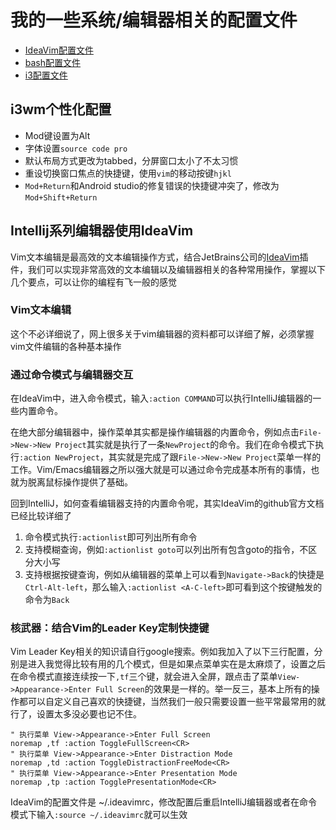 # 我的一些系统/编辑器相关的配置文件

- [IdeaVim配置文件](https://github.com/Tinker-S/dotfiles/blob/master/.ideavimrc)
- [bash配置文件](https://github.com/Tinker-S/dotfiles/blob/master/.bashrc)
- [i3配置文件](https://github.com/Tinker-S/dotfiles/blob/master/i3/config)

## i3wm个性化配置
- Mod键设置为Alt
- 字体设置`source code pro`
- 默认布局方式更改为tabbed，分屏窗口太小了不太习惯
- 重设切换窗口焦点的快捷键，使用`vim`的移动按键`hjkl`
- `Mod+Return`和Android studio的修复错误的快捷键冲突了，修改为`Mod+Shift+Return`


## Intellij系列编辑器使用IdeaVim
Vim文本编辑是最高效的文本编辑操作方式，结合JetBrains公司的[IdeaVim](https://github.com/JetBrains/ideavim)插件，我们可以实现非常高效的文本编辑以及编辑器相关的各种常用操作，掌握以下几个要点，可以让你的编程有飞一般的感觉

### Vim文本编辑
这个不必详细说了，网上很多关于vim编辑器的资料都可以详细了解，必须掌握vim文件编辑的各种基本操作

### 通过命令模式与编辑器交互
在IdeaVim中，进入命令模式，输入`:action COMMAND`可以执行IntelliJ编辑器的一些内置命令。

在绝大部分编辑器中，操作菜单其实都是操作编辑器的内置命令，例如点击`File->New->New Project`其实就是执行了一条`NewProject`的命令。我们在命令模式下执行`:action NewProject`，其实就是完成了跟`File->New->New Project`菜单一样的工作。Vim/Emacs编辑器之所以强大就是可以通过命令完成基本所有的事情，也就为脱离鼠标操作提供了基础。

回到IntelliJ，如何查看编辑器支持的内置命令呢，其实IdeaVim的github官方文档已经比较详细了
1. 命令模式执行`:actionlist`即可列出所有命令
2. 支持模糊查询，例如`:actionlist goto`可以列出所有包含goto的指令，不区分大小写
3. 支持根据按键查询，例如从编辑器的菜单上可以看到`Navigate->Back`的快捷是`Ctrl-Alt-left`，那么输入`:actionlist <A-C-left>`即可看到这个按键触发的命令为`Back`

### 核武器：结合Vim的Leader Key定制快捷键
Vim Leader Key相关的知识请自行google搜索。例如我加入了以下三行配置，分别是进入我觉得比较有用的几个模式，但是如果点菜单实在是太麻烦了，设置之后在命令模式直接连续按一下`,tf`三个键，就会进入全屏，跟点击了菜单`View->Appearance->Enter Full Screen`的效果是一样的。举一反三，基本上所有的操作都可以自定义自己喜欢的快捷键，当然我们一般只需要设置一些平常最常用的就行了，设置太多没必要也记不住。
```
" 执行菜单 View->Appearance->Enter Full Screen
noremap ,tf :action ToggleFullScreen<CR>
" 执行菜单 View->Appearance->Enter Distraction Mode
noremap ,td :action ToggleDistractionFreeMode<CR>
" 执行菜单 View->Appearance->Enter Presentation Mode
noremap ,tp :action TogglePresentationMode<CR>
```

IdeaVim的配置文件是 ~/.ideavimrc，修改配置后重启IntelliJ编辑器或者在命令模式下输入`:source ~/.ideavimrc`就可以生效
